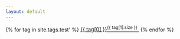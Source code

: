 ```yaml
---
layout: default
---
```




{% for tag in site.tags.test' %}
    <a href="{{site.baseurl}}/tags?tag={{tag[0] | cgi}}" title="{{ tag[0] }}">{{ tag[0] }}<sup>{{ tag[1].size }}</sup>&nbsp;</a>
{% endfor %}


